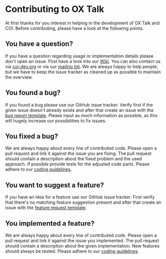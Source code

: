 # Contributing to OX Talk

At first thanks for you interest in helping in the development of OX Talk and COI. Before contributing, please have a look at the following points.

## You have a question?
If you have a question regarding usage or implementation details please don't open an issue. First have a look into our [Wiki](https://github.com/open-xchange/ox-talk/wiki). You can also contact us via [coi-dev.org](https://www.coi-dev.org/) or via our [mailing list](mailto:dev-join@coi-dev.org). We are always happy to help people, but we have to keep the issue tracker as cleaned up as possible to maintain the overview.

## You found a bug?

If you found a bug please use our GitHub issue tracker. Verify first if the given issue doesn't already exists and after that create an issue with the [bug report template](https://github.com/open-xchange/ox-talk/issues/new?assignees=&labels=&template=bug_report.md). Please input as much information as possible, as this will hugely increase our possibilities to fix issues.

## You fixed a bug?

We are always happy about every line of contributed code. Please open a pull request and link it against the issue you are fixing. The pull request should contain a description about the fixed problem and the used approach. If possible provide tests for the adjusted code parts. Please adhere to our [coding guidelines](https://github.com/open-xchange/ox-talk/wiki/Coding-Guidelines).

## You want to suggest a feature?

If you have an idea for a feature use our GitHub issue tracker. First verify that there's no matching feature suggestion present and after that create an issue with the [feature request template](https://github.com/open-xchange/ox-talk/issues/new?assignees=&labels=&template=feature_request.md).

## You implemented a feature?

We are always happy about every line of contributed code. Please open a pull request and link it against the issue you implemented. The pull request should contain a description about the given implementation. New features should always be tested. Please adhere to our [coding guidelines](https://github.com/open-xchange/ox-talk/wiki/Coding-Guidelines).
